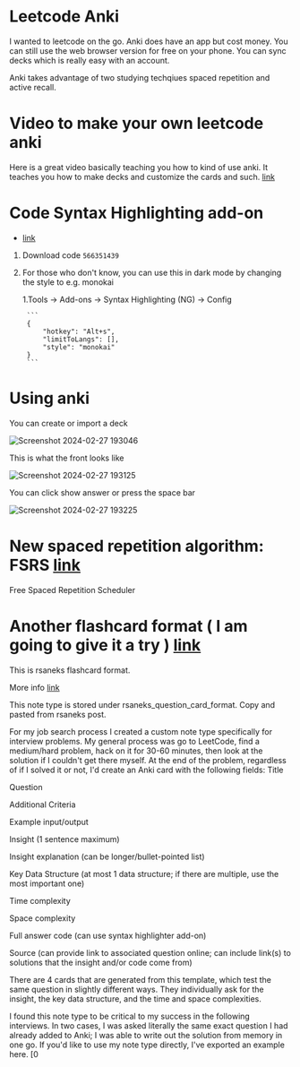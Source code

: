 # Leetcode Anki
I wanted to leetcode on the go. Anki does have an app but cost money. You can still use the web browser version for free on your phone. You can sync decks which is really easy with an account. 

Anki takes advantage of two studying techqiues spaced repetition and active recall.

# Video to make your own leetcode anki
Here is a great video basically teaching you how to kind of use anki. It teaches you how to make decks and customize the cards and such. [link](https://www.youtube.com/watch?v=WInP22evPJE)

# Code Syntax Highlighting add-on
- [link](https://ankiweb.net/shared/info/566351439)
1. Download code ``` 566351439 ```
2. For those who don't know, you can use this in dark mode by changing the style to e.g. monokai

	1.Tools → Add-ons → Syntax Highlighting (NG) → Config

		```
		{
		    "hotkey": "Alt+s",
		    "limitToLangs": [],
		    "style": "monokai"
		}
		```

# Using anki
You can create or import a deck 

![Screenshot 2024-02-27 193046](https://github.com/jaekim24/leetcode-anki/assets/62858192/ff985657-c993-4670-8e07-521b87a44271)

This is what the front looks like

![Screenshot 2024-02-27 193125](https://github.com/jaekim24/leetcode-anki/assets/62858192/892ba494-c49a-42f9-9c4c-44cc90e24d75)

You can click show answer or press the space bar

![Screenshot 2024-02-27 193225](https://github.com/jaekim24/leetcode-anki/assets/62858192/5391ff49-d9e7-41e9-bb53-cae4f4b92d7b)

# New spaced repetition algorithm: FSRS [link](https://github.com/open-spaced-repetition/fsrs4anki/wiki/Spaced-Repetition-Algorithm:-A-Three%E2%80%90Day-Journey-from-Novice-to-Expert)
Free Spaced Repetition Scheduler


# Another flashcard format ( I am going to give it a try )  [link](https://news.ycombinator.com/item?id=35517232)
This is rsaneks flashcard format.

More info [link](https://medium.com/@JarrettYe/how-did-i-publish-a-paper-in-acmkdd-as-an-undergraduate-c0199baddf31)

This note type is stored under rsaneks_question_card_format. Copy and pasted from rsaneks post.

For my job search process I created a custom note type specifically for interview problems. My general process was go to LeetCode, find a medium/hard problem, hack on it for 30-60 minutes, then look at the solution if I couldn't get there myself. At the end of the problem, regardless of if I solved it or not, I'd create an Anki card with the following fields:
Title

Question

Additional Criteria

Example input/output

Insight (1 sentence maximum)

Insight explanation (can be longer/bullet-pointed list)

Key Data Structure (at most 1 data structure; if there are multiple, use the most important one)

Time complexity

Space complexity

Full answer code (can use syntax highlighter add-on)

Source (can provide link to associated question online; can include link(s) to solutions that the insight and/or code come from)

There are 4 cards that are generated from this template, which test the same question in slightly different ways. They individually ask for the insight, the key data structure, and the time and space complexities.

I found this note type to be critical to my success in the following interviews. In two cases, I was asked literally the same exact question I had already added to Anki; I was able to write out the solution from memory in one go. If you'd like to use my note type directly, I've exported an example here. [0




